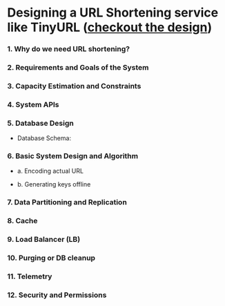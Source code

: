 # **Designing a URL Shortening service like TinyURL** ([checkout the design](https://www.educative.io/courses/grokking-the-system-design-interview/m2ygV4E81AR))

### 1. Why do we need URL shortening?

### 2. Requirements and Goals of the System

### 3. Capacity Estimation and Constraints

### 4. System APIs

### 5. Database Design

 -  Database Schema:

### 6. Basic System Design and Algorithm

 -  a. Encoding actual URL

 -  b. Generating keys offline

### 7. Data Partitioning and Replication

### 8. Cache

### 9. Load Balancer (LB)

### 10. Purging or DB cleanup

### 11. Telemetry

### 12. Security and Permissions
